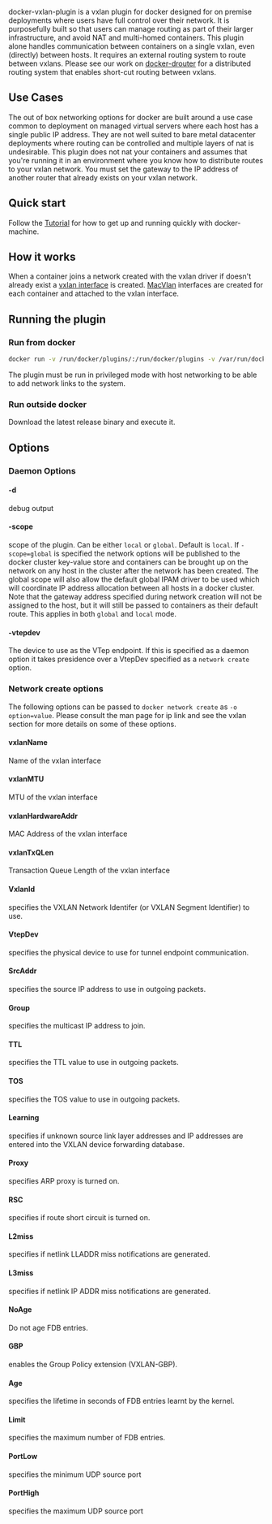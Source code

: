 docker-vxlan-plugin is a vxlan plugin for docker designed for on premise deployments where users have full control over their network. It is purposefully built so that users can manage routing as part of their larger infrastructure, and avoid NAT and multi-homed containers. This plugin alone handles communication between containers on a single vxlan, even (directly) between hosts. It requires an external routing system to route between vxlans. Please see our work on [docker-drouter](https://github.com/TrilliumIT/docker-drouter/) for a distributed routing system that enables short-cut routing between vxlans.

## Use Cases

The out of box networking options for docker are built around a use case common to deployment on managed virtual servers where each host has a single public IP address. They are not well suited to bare metal datacenter deployments where routing can be controlled and multiple layers of nat is undesirable. This plugin does not nat your containers and assumes that you're running it in an environment where you know how to distribute routes to your vxlan network. You must set the gateway to the IP address of another router that already exists on your vxlan network.

## Quick start

Follow the [Tutorial](tutorial.md) for how to get up and running quickly with docker-machine.

## How it works

When a container joins a network created with the vxlan driver if doesn't already exist a [vxlan interface](https://www.kernel.org/doc/Documentation/networking/vxlan.txt) is created. [MacVlan](http://www.pocketnix.org/posts/Linux%20Networking:%20MAC%20VLANs%20and%20Virtual%20Ethernets) interfaces are created for each container and attached to the vxlan interface.

## Running the plugin

### Run from docker

```sh
docker run -v /run/docker/plugins/:/run/docker/plugins -v /var/run/docker.sock:/var/run/docker.sock --privileged  --net=host TrilliumIT/docker-vxlan-plugin
```

The plugin must be run in privileged mode with host networking to be able to add network links to the system.

### Run outside docker

Download the latest release binary and execute it.

## Options

### Daemon Options

#### -d

debug output

#### -scope

scope of the plugin. Can be either `local` or `global`. Default is `local`. If `-scope=global` is specified the network options will be published to the docker cluster key-value store and containers can be brought up on the network on any host in the cluster after the network has been created. The global scope will also allow the default global IPAM driver to be used which will coordinate IP address allocation between all hosts in a docker cluster. Note that the gateway address specified during network creation will not be assigned to the host, but it will still be passed to containers as their default route. This applies in both `global` and `local` mode.

#### -vtepdev

The device to use as the VTep endpoint. If this is specified as a daemon option it takes presidence over a VtepDev specified as a `network create` option.

### Network create options

The following options can be passed to `docker network create` as `-o option=value`. Please consult the man page for ip link and see the vxlan section for more details on some of these options.

#### vxlanName

Name of the vxlan interface

#### vxlanMTU

MTU of the vxlan interface

#### vxlanHardwareAddr

MAC Address of the vxlan interface

#### vxlanTxQLen

Transaction Queue Length of the vxlan interface

#### VxlanId

specifies the VXLAN Network Identifer (or VXLAN Segment Identifier) to use.

#### VtepDev

specifies the physical device to use for tunnel endpoint communication.

#### SrcAddr

specifies the source IP address to use in outgoing packets.

#### Group

specifies the multicast IP address to join.

#### TTL

specifies the TTL value to use in outgoing packets.

#### TOS

specifies the TOS value to use in outgoing packets.

#### Learning

specifies if unknown source link layer addresses and IP addresses are entered into the VXLAN device forwarding database.

#### Proxy

specifies ARP proxy is turned on.

#### RSC

specifies if route short circuit is turned on.

#### L2miss

specifies if netlink LLADDR miss notifications are generated.

#### L3miss

specifies if netlink IP ADDR miss notifications are generated.

#### NoAge

Do not age FDB entries.

#### GBP

enables the Group Policy extension (VXLAN-GBP).

#### Age

specifies the lifetime in seconds of FDB entries learnt by the kernel.

#### Limit

specifies the maximum number of FDB entries.

#### PortLow

specifies the minimum UDP source port

#### PortHigh

specifies the maximum UDP source port
